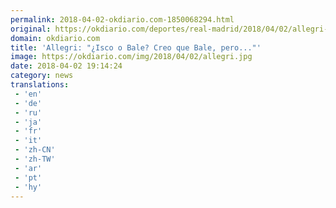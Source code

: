 ```yaml
---
permalink: 2018-04-02-okdiario.com-1850068294.html
original: https://okdiario.com/deportes/real-madrid/2018/04/02/allegri-isco-o-bale-creo-que-bale-pero-2055404
domain: okdiario.com
title: 'Allegri: "¿Isco o Bale? Creo que Bale, pero..."'
image: https://okdiario.com/img/2018/04/02/allegri.jpg
date: 2018-04-02 19:14:24
category: news
translations: 
 - 'en'
 - 'de'
 - 'ru'
 - 'ja'
 - 'fr'
 - 'it'
 - 'zh-CN'
 - 'zh-TW'
 - 'ar'
 - 'pt'
 - 'hy'
---
```


